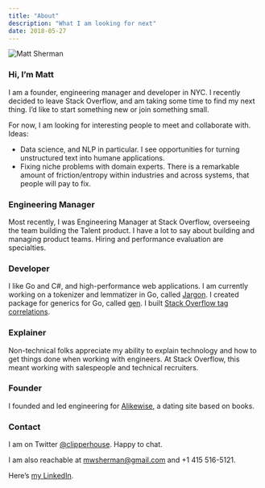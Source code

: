 ```yaml
---
title: "About"
description: "What I am looking for next"
date: 2018-05-27
---
```



![Matt Sherman](https://pbs.twimg.com/profile_images/557247446649036800/JSalo08u_400x400.jpeg)

### Hi, I’m Matt

I am a founder, engineering manager and developer in NYC. I recently decided to leave Stack Overflow, and am taking some time to find my next thing. I’d like to start something new or join something small.

For now, I am looking for interesting people to meet and collaborate with. Ideas:

- Data science, and NLP in particular. I see opportunities for turning unstructured text into humane applications.
- Fixing niche problems with domain experts. There is a remarkable amount of friction/entropy within industries and across systems, that people will pay to fix.

### Engineering Manager

Most recently, I was Engineering Manager at Stack Overflow, overseeing the team building the Talent product. I have a lot to say about building and managing product teams. Hiring and performance evaluation are specialties.

### Developer

I like Go and C#, and high-performance web applications. I am currently working on a tokenizer and lemmatizer in Go, called [Jargon](https://github.com/clipperhouse/jargon). I created package for generics for Go, called [gen](/gen/). I built [Stack Overflow tag correlations](/stack-correlations/).

### Explainer

Non-technical folks appreciate my ability to explain technology and how to get things done when working with engineers. At Stack Overflow, this meant working with salespeople and technical recruiters.

### Founder

I founded and led engineering for [Alikewise](/alikewise), a dating site based on books.

### Contact

I am on Twitter [@clipperhouse](https://mobile.twitter.com/@clipperhouse). Happy to chat.

I am also reachable at mwsherman@gmail.com and +1 415 516-5121.

Here’s [my LinkedIn](https://linkedin.com/in/clipperhouse).


<style>
.post-content p:first-of-type {
    float:right;
    margin-left: 2em;
    position: relative;
    top: 30px;
    opacity: .9;
}

.post-content p:first-of-type img {
    width: 120px;
    border-radius: 50%;
    border: 1px solid #999;
}
</style>
